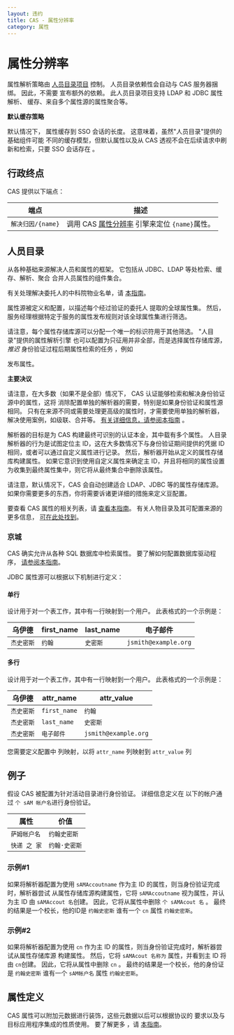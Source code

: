 ```yaml
---
layout: 违约
title: CAS - 属性分辨率
category: 属性
---
```


# 属性分辨率

属性解析策略由 [人员目录项目](https://github.com/apereo/person-directory) 控制。 人员目录依赖性会自动与 CAS 服务器捆绑。 因此，不需要 宣布额外的依赖。 此人员目录项目支持 LDAP 和 JDBC 属性解析、 缓存、来自多个属性源的属性聚合等。

<div class="alert alert-info"><strong>默认缓存策略</strong><p>默认情况下，
属性缓存到 SSO 会话的长度。
这意味着，虽然"人员目录"提供的基础组件可能
不同的缓存模型，但默认属性以及从
CAS 透视不会在后续请求中刷新和检索，只要 SSO 会话存在
。</p></div>

## 行政终点

CAS 提供以下端点：

| 端点            | 描述                                                          |
| ------------- | ----------------------------------------------------------- |
| `解决归因/{name}` | 调用 CAS [属性分辨率](Attribute-Resolution.html) 引擎来定位 `{name}`属性。 |

## 人员目录

从各种基础来源解决人员和属性的框架。 它包括从 JDBC、LDAP 等处检索、缓存、解析、聚合 合并人员属性的组件集合。

有关处理解决委托人的中科院物业名单，请 [本指南](../configuration/Configuration-Properties.html#principal-resolution)。

属性源被定义和配置，以描述每个经过验证的委托人 提取的全球属性集。 然后， 服务经理根据特定于服务的属性发布规则对该全球属性集进行筛选。

请注意，每个属性存储库源可以分配一个唯一的标识符用于其他筛选。 "人目录"提供的属性解析引擎 也可以配置为只征用并非全部，而是选择属性存储库源， *推迟* 身份验证过程后期属性检索的任务 ，例如</a>

发布属性。</p>

<div class="alert alert-info"><strong>主要决议</strong><p>请注意，在大多数（如果不是全部）情况下，
CAS 认证能够检索和解决身份验证源中的属性，这将
消除配置单独的解析器的需要，特别是如果身份验证和属性源相同。
只有在来源不同或需要处理更高级的属性时，才需要使用单独的解析器，
解决使用案例，如级联、合并等。 <a href="../installation/Configuring-Principal-Resolution.html">有关详细信息，请参阅本指南</a> 。</p></div>

解析器的目标是为 CAS 构建最终可识别的认证本金，其中载有多个属性。 人目录解析器的行为是试图定位主 ID，这在大多数情况下与身份验证期间提供的凭据 ID 相同，或者可以通过自定义属性进行记录。 然后，解析器开始从定义的属性存储库构建属性。 如果它意识到使用自定义属性来确定主 ID，并且将相同的属性设置为收集到最终属性集中，则它将从最终集合中删除该属性。

请注意，默认情况下，CAS 会自动创建适合 LDAP、JDBC 等的属性存储库源。 如果你需要更多的东西，你将需要诉诸更详细的措施来定义豆配置。

要查看 CAS 属性的相关列表，请 [查看本指南](../configuration/Configuration-Properties.html#authentication-attributes)。 有关人物目录及其可配置来源的更多信息， [可在此处找到](https://github.com/apereo/person-directory)。



### 京城

CAS 确实允许从各种 SQL 数据库中检索属性。 要了解如何配置数据库驱动程序， [请参阅本指南](../installation/JDBC-Drivers.html)。

JDBC 属性源可以根据以下机制进行定义：



#### 单行

设计用于对一个表工作，其中有一行映射到一个用户。 此表格式的一个示例是：

| 乌伊德    | first_name | last_name | 电子邮件                 |
| ------ | ---------- | --------- | -------------------- |
| `杰史密斯` | `约翰`       | `史密斯`     | `jsmith@example.org` |




#### 多行

设计用于对一个表工作，其中有一行映射到一个用户。 此表格式的一个示例是：

| 乌伊德    | attr_name    | attr_value           |
| ------ | ------------ | -------------------- |
| `杰史密斯` | `first_name` | `约翰`                 |
| `杰史密斯` | `last_name`  | `史密斯`                |
| `杰史密斯` | `电子邮件`       | `jsmith@example.org` |


您需要定义配置中 列映射，以将 `attr_name` 列映射到 `attr_value` 列



## 例子

假设 CAS 被配置为针对活动目录进行身份验证。 详细信息定义在 以下的帐户通过 `个 sAM 帐户名`进行身份验证。

| 属性       | 价值       |
| -------- | -------- |
| `萨姆帐户名`  | `约翰史密斯`  |
| `快递 之 家` | `约翰·史密斯` |




### 示例#1

如果将解析器配置为使用 `sAMAccoutname` 作为主 ID 的属性，则当身份验证完成时，解析器尝试 从属性存储库源构建属性，它将 `sAMAccoutname` 视为属性，并认为主 ID 由 `sAMAccout 名`创建。 因此，它将从属性中删除 `个 sAMAcout 名` 。 最终的结果是一个校长，他的ID是 `约翰史密斯` 谁有一个 `cn` 属性 `约翰史密斯`。



### 示例#2

如果将解析器配置为使用 `cn` 作为主 ID 的属性，则当身份验证完成时，解析器尝试从属性存储库源 构建属性。 然后，它将 `sAMAcout 名称为` 属性，并看到主 ID 将由 `cn`创建。 因此，它将从属性中删除 `cn` 。 最终的结果是一个校长，他的身份证是 `约翰史密斯` 谁有一个 `sAM帐户名` 属性 `约翰史密斯`。



## 属性定义

CAS 属性可以附加元数据进行装饰，这些元数据以后可以根据协议的 要求以及与目标应用程序集成的性质使用。 要了解更多 ，请 [本指南](Attribute-Definitions.html)。
